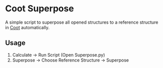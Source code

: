 # Coot Superpose

A simple script to superpose all opened structures to a reference structure in [Coot](https://www2.mrc-lmb.cam.ac.uk/personal/pemsley/coot/) automatically.

## Usage

1. Calculate -> Run Script (Open Superpose.py)
2. Superpose -> Choose Reference Structure -> Superpose
